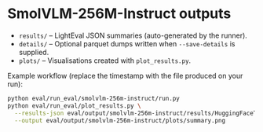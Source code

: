 # SmolVLM-256M-Instruct outputs

- `results/` – LightEval JSON summaries (auto-generated by the runner).
- `details/` – Optional parquet dumps written when `--save-details` is supplied.
- `plots/` – Visualisations created with `plot_results.py`.

Example workflow (replace the timestamp with the file produced on your run):

```bash
python eval/run_eval/smolvlm-256m-instruct/run.py
python eval/run_eval/plot_results.py \
  --results-json eval/output/smolvlm-256m-instruct/results/HuggingFaceTB/SmolVLM-256M-Instruct/results_20250101T000000.json \
  --output eval/output/smolvlm-256m-instruct/plots/summary.png
```
